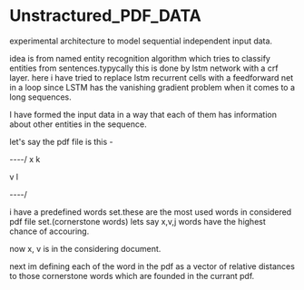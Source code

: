 # Unstractured_PDF_DATA
experimental architecture to model sequential independent input data.

idea is from named entity recognition algorithm which tries to classify entities from sentences.typycally this is done by lstm network with a crf layer. here i have tried to replace lstm recurrent cells with a feedforward net in a loop since LSTM has the vanishing gradient problem when it comes to a long sequences.

I have formed the input data in a way that each of them has information about other entities in the sequence.

let's say the pdf file is this - 

----/
x k 

  v
l

----/

i have a predefined words set.these are the most used words in considered pdf file set.(cornerstone words) 
lets say x,v,j words have the highest chance of accouring. 

now x, v is in the considering document.

next im defining each of the word in the pdf as a vector of relative distances to those cornerstone words which are founded in the currant pdf.
